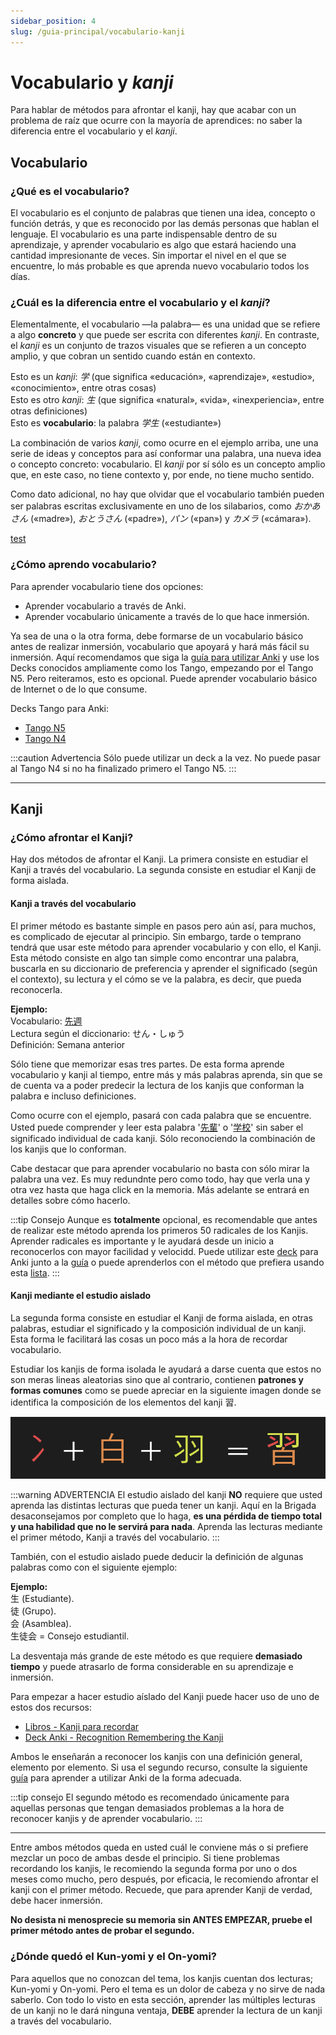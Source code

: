 ```yaml
---
sidebar_position: 4
slug: /guia-principal/vocabulario-kanji
---
```

# Vocabulario y *kanji*
Para hablar de métodos para afrontar el kanji, hay que acabar con un problema de raíz que ocurre con la mayoría de aprendices: no saber la diferencia entre el vocabulario y el *kanji*.

## Vocabulario 

### ¿Qué es el vocabulario?

El vocabulario es el conjunto de palabras que tienen una idea, concepto o función detrás, y que es reconocido por las demás personas que hablan el lenguaje. El vocabulario es una parte indispensable dentro de su aprendizaje, y aprender vocabulario es algo que estará haciendo una cantidad impresionante de veces. Sin importar el nivel en el que se encuentre, lo más probable es que aprenda nuevo vocabulario todos los días. 

### ¿Cuál es la diferencia entre el vocabulario y el *kanji*?

Elementalmente, el vocabulario —la palabra— es una unidad que se refiere a algo **concreto** y que puede ser escrita con diferentes *kanji*. En contraste, el *kanji* es un conjunto de trazos visuales que se refieren a un concepto amplio, y que cobran un sentido cuando están en contexto.

Esto es un *kanji*: *学* (que significa «educación», «aprendizaje», «estudio», «conocimiento», entre otras cosas)<br/>
Esto es otro *kanji*: *生* (que significa «natural», «vida», «inexperiencia», entre otras definiciones)<br/>
Esto es **vocabulario**: la palabra *学生* («estudiante»)

La combinación de varios *kanji*, como ocurre en el ejemplo arriba, une una serie de ideas y conceptos para así conformar una palabra, una nueva idea o concepto concreto: vocabulario. El *kanji* por sí sólo es un concepto amplio que, en este caso, no tiene contexto y, por ende, no tiene mucho sentido.

Como dato adicional, no hay que olvidar que el vocabulario también pueden ser palabras escritas exclusivamente en uno de los silabarios, como *おかあさん* («madre»), *おとうさん* («padre»), *パン* («pan») y *カメラ* («cámara»).

[test](a "jaime")

### ¿Cómo aprendo vocabulario?
Para aprender vocabulario tiene dos opciones:

- Aprender vocabulario a través de Anki.
- Aprender vocabulario únicamente a través de lo que hace inmersión.

Ya sea de una o la otra forma, debe formarse de un vocabulario básico antes de realizar inmersión, vocabulario que apoyará y hará más fácil su inmersión. Aquí recomendamos que siga la [guía para utilizar Anki](../../various-guide/Anki) y use los Decks conocidos ampliamente como los Tango, empezando por el Tango N5. Pero reiteramos, esto es opcional. Puede aprender vocabulario básico de Internet o de lo que consume.

Decks Tango para Anki:
- [Tango N5](https://drive.google.com/file/d/1pMlJvSrKQOSaiN8sPLdNDvWP31EClxDO/view)
- [Tango N4](https://drive.google.com/file/d/1WX9AAKJgiTKN-SySPzuGG8T4nXVhWaSi/view)

:::caution Advertencia
Sólo puede utilizar un deck a la vez. No puede pasar al Tango N4 si no ha finalizado primero el Tango N5.
:::

--- 

## Kanji

### ¿Cómo afrontar el Kanji?

Hay dos métodos de afrontar el Kanji. La primera consiste en estudiar el Kanji a través del vocabulario. La segunda consiste en estudiar el Kanji de forma aislada.

#### Kanji a través del vocabulario
El primer método es bastante simple en pasos pero aún así, para muchos, es complicado de ejecutar al principio. Sin embargo, tarde o temprano tendrá que usar este método para aprender vocabulario y con ello, el Kanji. Esta método consiste en algo tan simple como encontrar una palabra, buscarla en su diccionario de preferencia y aprender el significado (según el contexto), su lectura y el cómo se ve la palabra, es decir, que pueda reconocerla. 

**Ejemplo:**<br/>
Vocabulario: [先週](https://jisho.org/search/%E5%85%88%E9%80%B1)<br/>
Lectura según el diccionario: せん・しゅう<br/>
Definición: Semana anterior<br/>

Sólo tiene que memorizar esas tres partes. De esta forma aprende vocabulario y kanji al tiempo, entre más y más palabras aprenda, sin que se de cuenta va a poder predecir la lectura de los kanjis que conforman la palabra e incluso definiciones.

Como ocurre con el ejemplo, pasará con cada palabra que se encuentre. Usted puede comprender y leer esta palabra '[先輩](https://jisho.org/search/%E5%85%88%E8%BC%A9)' o '[学校](https://jisho.org/search/%E5%AD%A6%E6%A0%A1)' sin saber el significado individual de cada kanji. Sólo reconociendo la combinación de los kanjis que lo conforman. 

Cabe destacar que para aprender vocabulario no basta con sólo mirar la palabra una vez. Es muy redundnte pero como todo, hay que verla una y otra vez hasta que haga click en la memoria. Más adelante se entrará en detalles sobre cómo hacerlo.

:::tip Consejo
Aunque es **totalmente** opcional, es recomendable que antes de realizar este método aprenda los primeros 50 radicales de los Kanjis. Aprender radicales es importante y le ayudará desde un inicio a reconocerlos con mayor facilidad y velocidd. Puede utilizar este [deck](https://ankiweb.net/shared/info/1044119361) para Anki junto a la [guía](../../various-guide/Anki) o puede aprenderlos con el método que prefiera usando esta [lista](http://d20uo2axdbh83k.cloudfront.net/20140609/d9ae264c2ecaf15e7e3163265045b3d0.pdf).
:::

#### Kanji mediante el estudio aislado

La segunda forma consiste en estudiar el Kanji de forma aislada, en otras palabras, estudiar el significado y la composición individual de un kanji. Esta forma le facilitará las cosas un poco más a la hora de recordar vocabulario. 

Estudiar los kanjis de forma isolada le ayudará a darse cuenta que estos no son meras lineas aleatorias sino que al contrario, contienen **patrones y formas comunes** como se puede apreciar en la siguiente imagen donde se identifica la composición de los elementos del kanji 習.

![Componentes-Kanji](../../assets/main_guide/kanji_composition.png)

:::warning ADVERTENCIA
El estudio aislado del kanji **NO** requiere que usted aprenda las distintas lecturas que pueda tener un kanji. Aquí en la Brigada desaconsejamos por completo que lo haga, **es una pérdida de tiempo total y una habilidad que no le servirá para nada**. Aprenda las lecturas mediante el primer método, Kanji a través del vocabulario.
:::

También, con el estudio aislado puede deducir la definición de algunas palabras como con el siguiente ejemplo:

**Ejemplo:** <br/> 
生 (Estudiante).<br/>
徒 (Grupo).<br/>
会 (Asamblea).<br/>
生徒会 = Consejo estudiantil.


La desventaja más grande de este método es que requiere **demasiado tiempo** y puede atrasarlo de forma considerable en su aprendizaje e inmersión. 

Para empezar a hacer estudio aíslado del Kanji puede hacer uso de uno de estos dos recursos:
- [Libros - Kanji para recordar](https://nihongo-files.blogspot.com/2018/09/kanji-para-recordar-i-y-ii-pdf-mega.html)
- [Deck Anki - Recognition Remembering the Kanji](http://www.mediafire.com/file/1svvsr7f9cnpwka/Recognition_RTK.apkg/file)

Ambos le enseñarán a reconocer los kanjis con una definición general, elemento por elemento. Si usa el segundo recurso, consulte la siguiente [guía](../../various-guide/Anki) para aprender a utilizar Anki de la forma adecuada.

:::tip consejo
El segundo método es recomendado únicamente para aquellas personas que tengan demasiados problemas a la hora de reconocer kanjis y de aprender vocabulario.
:::

--- 

Entre ambos métodos queda en usted cuál le conviene más o si prefiere mezclar un poco de ambas desde el principio. Si tiene problemas recordando los kanjis, le recomiendo la segunda forma por uno o dos meses como mucho, pero después, por eficacia, le recomiendo afrontar el kanji con el primer método.  Recuede, que para aprender Kanji de verdad, debe hacer inmersión.

**No desista ni menosprecie su memoria sin ANTES EMPEZAR, pruebe el primer método antes de probar el segundo.**

### ¿Dónde quedó el Kun-yomi y el On-yomi?
Para aquellos que no conozcan del tema, los kanjis cuentan dos lecturas; Kun-yomi y On-yomi. Pero el tema es un dolor de cabeza y no sirve de nada saberlo. Con todo lo visto en esta sección, aprender las múltiples lecturas de un kanji no le dará ninguna ventaja, **DEBE** aprender la lectura de un kanji a través del vocabulario.



